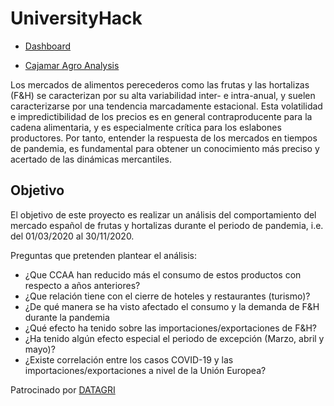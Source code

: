 # UniversityHack

+ [Dashboard](https://romancjosep.shinyapps.io/Datazo/)

+ [Cajamar Agro Analysis](https://www.cajamardatalab.com/datathon-cajamar-universityhack-2021/retos/visualizacion/)

Los mercados de alimentos perecederos como las frutas y las hortalizas (F&H) se caracterizan por su alta variabilidad inter- e intra-anual, 
y suelen caracterizarse por una tendencia marcadamente estacional. Esta volatilidad e impredictibilidad de los precios es en general contraproducente 
para la cadena alimentaria, y es especialmente crítica para los eslabones productores. Por tanto, entender la respuesta de los mercados en tiempos de pandemia, 
es fundamental para obtener un conocimiento más preciso y acertado de las dinámicas mercantiles.

## Objetivo 

El objetivo de este proyecto es realizar un análisis del comportamiento del mercado español de frutas y hortalizas durante el periodo de pandemia, i.e. del 01/03/2020 al 30/11/2020. 

Preguntas que pretenden plantear el análisis:

- ¿Que CCAA han reducido más el consumo de estos productos con respecto a años anteriores?
- ¿Que relación tiene con el cierre de hoteles y restaurantes (turismo)?
- ¿De qué manera se ha visto afectado el consumo y la demanda de F&H durante la pandemia 
- ¿Qué efecto ha tenido sobre las importaciones/exportaciones de F&H?
- ¿Ha tenido algún efecto especial el periodo de excepción (Marzo, abril y mayo)?
- ¿Existe correlación entre los casos COVID-19 y las importaciones/exportaciones a nivel de la Unión Europea?

Patrocinado por [DATAGRI](https://www.datagri.org/)
